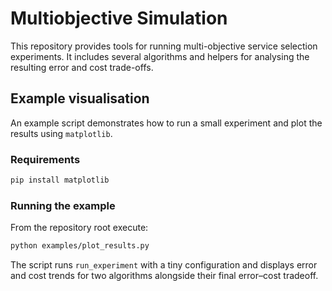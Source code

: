 # Multiobjective Simulation

This repository provides tools for running multi-objective service selection
experiments. It includes several algorithms and helpers for analysing the
resulting error and cost trade-offs.

## Example visualisation

An example script demonstrates how to run a small experiment and plot the
results using `matplotlib`.

### Requirements

```bash
pip install matplotlib
```

### Running the example

From the repository root execute:

```bash
python examples/plot_results.py
```

The script runs `run_experiment` with a tiny configuration and displays error
and cost trends for two algorithms alongside their final error–cost tradeoff.

